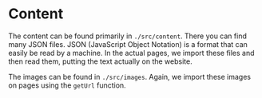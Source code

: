 # Content

The content can be found primarily in `./src/content`. There you can find many JSON files. JSON (JavaScript Object Notation) is a format that can easily be read by a machine. In the actual pages, we import these files and then read them, putting the text actually on the website. 

The images can be found in `./src/images`. Again, we import these images on pages using the `getUrl` function.